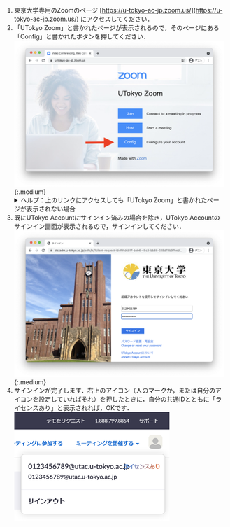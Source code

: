 1. 東京大学専用のZoomのページ [https://u-tokyo-ac-jp.zoom.us/](https://u-tokyo-ac-jp.zoom.us/) にアクセスしてください．
1. 「UTokyo Zoom」と書かれたページが表示されるので，そのページにある「Config」と書かれたボタンを押してください．
    ![](/zoom/img/zoom_signin_1.png){:.medium}
    <details>
        <summary>ヘルプ：上のリンクにアクセスしても「UTokyo Zoom」と書かれたページが表示されない場合</summary>
        前から持っていた自分のアカウントで既にZoomにサインインしているときに起きます．<a href="https://zoom.us/profile">Zoomの設定画面</a>の右上のアイコン（人のマークか，または自分のアイコンを設定していればそれ）を押して，「サインアウト」してから，アクセスし直してください．<img src="/zoom/img/zoom_signin_3.png" alt="" class="medium">
        それでもうまくいかなければ，<a href="/support/">サポート窓口</a>に相談してください．
    </details>
1. 既にUTokyo Accountにサインイン済みの場合を除き，UTokyo Accountのサインイン画面が表示されるので，サインインしてください．
![](/zoom/img/zoom_signin_2.png){:.medium}
1. サインインが完了します．右上のアイコン（人のマークか，または自分のアイコンを設定していればそれ）を押したときに，自分の共通IDとともに「ライセンスあり」と表示されれば，OKです．
![](/zoom/img/zoom_signin_license.png)
